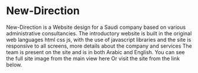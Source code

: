 # New-Direction
New-Direction is a Website design for a Saudi company based on various administrative consultancies. The introductory website is built in the original web languages html css js, with the use of javascript libraries and the site is responsive to all screens, more details about the company and services The team is present on the site and is in both Arabic and English. You can see the full site image from the main view here Or visit the site from the link below.
